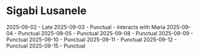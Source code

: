 # Sigabi Lusanele
2025-09-02 - Late
2025-09-03 - Punctual - interacts with Maria
2025-09-04 - Punctual
2025-09-05 - Punctual
2025-09-08 - Punctual
2025-09-09 - Punctual
2025-09-10 - Punctual
2025-09-11 - Punctual
2025-09-12 - Punctual
2025-09-15 - Punctual
